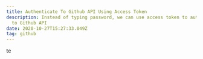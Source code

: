```yaml
---
title: Authenticate To Github API Using Access Token
description: Instead of typing password, we can use access token to authenticate
  to Github API
date: 2020-10-27T15:27:33.049Z
tag: github
---
```

te
